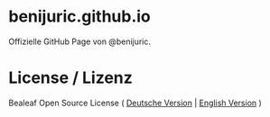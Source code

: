 # benijuric.github.io
Offizielle GitHub Page von @benijuric. 

# License / Lizenz
Bealeaf Open Source License ( [Deutsche Version][1] | [English Version][2] )

[1]: https://s.bealeaf.org/boslde
[2]: https://s.bealeaf.org/boslen

